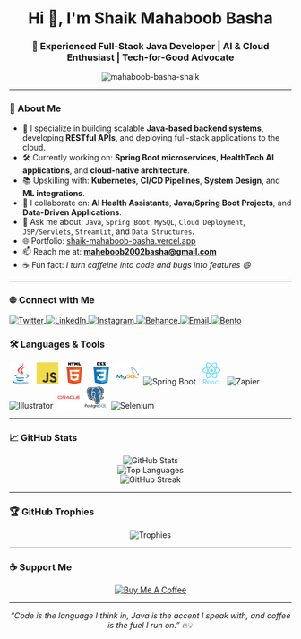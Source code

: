 <h1 align="center">Hi 👋, I'm Shaik Mahaboob Basha</h1>
<h3 align="center">🚀 Experienced Full-Stack Java Developer | AI & Cloud Enthusiast | Tech-for-Good Advocate</h3>

<p align="center">
  <img src="https://komarev.com/ghpvc/?username=mahaboob-basha-shaik&label=Profile%20views&color=0e75b6&style=flat" alt="mahaboob-basha-shaik" />
</p>

---

### 🚀 About Me

* 💼 I specialize in building scalable **Java-based backend systems**, developing **RESTful APIs**, and deploying full-stack applications to the cloud.
* 🛠️ Currently working on: **Spring Boot microservices**, **HealthTech AI applications**, and **cloud-native architecture**.
* 📚 Upskilling with: **Kubernetes**, **CI/CD Pipelines**, **System Design**, and **ML integrations**.
* 🤝 I collaborate on: **AI Health Assistants**, **Java/Spring Boot Projects**, and **Data-Driven Applications**.
* 💬 Ask me about: `Java`, `Spring Boot`, `MySQL`, `Cloud Deployment`, `JSP/Servlets`, `Streamlit`, and `Data Structures`.
* 🌐 Portfolio: [shaik-mahaboob-basha.vercel.app](https://shaik-mahaboob-basha.vercel.app)
* 📫 Reach me at: **[maheboob2002basha@gmail.com](mailto:maheboob2002basha@gmail.com)**
* ☕ Fun fact: *I turn caffeine into code and bugs into features 😄*

---

### 🌐 Connect with Me

<p align="left">
  <a href="https://twitter.com/maheboo98692378" target="blank">
    <img align="center" src="https://raw.githubusercontent.com/rahuldkjain/github-profile-readme-generator/master/src/images/icons/Social/twitter.svg" alt="Twitter" height="30" width="40" />
  </a>
  <a href="https://www.linkedin.com/in/mahaboob-shaik-991380239/" target="blank">
    <img align="center" src="https://raw.githubusercontent.com/rahuldkjain/github-profile-readme-generator/master/src/images/icons/Social/linked-in-alt.svg" alt="LinkedIn" height="30" width="40" />
  </a>
  <a href="https://www.instagram.com/your_instagram_username/" target="blank">
    <img align="center" src="https://raw.githubusercontent.com/rahuldkjain/github-profile-readme-generator/master/src/images/icons/Social/instagram.svg" alt="Instagram" height="30" width="40" />
  </a>
  <a href="https://www.behance.net/maheboobbasha1" target="blank">
    <img align="center" src="https://raw.githubusercontent.com/rahuldkjain/github-profile-readme-generator/master/src/images/icons/Social/behance.svg" alt="Behance" height="30" width="40" />
  </a>
  <a href="mailto:shaikmahaboob123@gmail.com" target="blank">
    <img align="center" src="https://upload.wikimedia.org/wikipedia/commons/4/4e/Gmail_Icon.png" alt="Email" height="30" width="40" />
  </a>
  <a href="https://bento.me/shaik-mahaboob-basha" target="blank">
    <img align="center" src="https://avatars.githubusercontent.com/u/102963097?s=200&v=4" alt="Bento" height="30" width="40" />
  </a>
</p>




### 🛠️ Languages & Tools

<p align="left">
  <img src="https://raw.githubusercontent.com/devicons/devicon/master/icons/java/java-original.svg" alt="Java" width="40" height="40"/>&nbsp;
  <img src="https://raw.githubusercontent.com/devicons/devicon/master/icons/javascript/javascript-original.svg" alt="JavaScript" width="40" height="40"/>&nbsp;
  <img src="https://raw.githubusercontent.com/devicons/devicon/master/icons/html5/html5-original-wordmark.svg" alt="HTML" width="40" height="40"/>&nbsp;
  <img src="https://raw.githubusercontent.com/devicons/devicon/master/icons/css3/css3-original-wordmark.svg" alt="CSS" width="40" height="40"/>&nbsp;
  <img src="https://raw.githubusercontent.com/devicons/devicon/master/icons/mysql/mysql-original-wordmark.svg" alt="MySQL" width="40" height="40"/>&nbsp;
  <img src="https://www.vectorlogo.zone/logos/springio/springio-icon.svg" alt="Spring Boot" width="40" height="40"/>&nbsp;
  <img src="https://raw.githubusercontent.com/devicons/devicon/master/icons/react/react-original-wordmark.svg" alt="React" width="40" height="40"/>&nbsp;
  <img src="https://www.vectorlogo.zone/logos/zapier/zapier-icon.svg" alt="Zapier" width="40" height="40"/>&nbsp;
  <img src="https://www.vectorlogo.zone/logos/adobe_illustrator/adobe_illustrator-icon.svg" alt="Illustrator" width="40" height="40"/>&nbsp;
  <img src="https://raw.githubusercontent.com/devicons/devicon/master/icons/oracle/oracle-original.svg" alt="Oracle DB" width="40" height="40"/>&nbsp;
  <img src="https://raw.githubusercontent.com/devicons/devicon/master/icons/postgresql/postgresql-original-wordmark.svg" alt="PostgreSQL" width="40" height="40"/>&nbsp;
  <img src="https://raw.githubusercontent.com/detain/svg-logos/780f25886640cef088af994181646db2f6b1a3f8/svg/selenium-logo.svg" alt="Selenium" width="40" height="40"/>
</p>

---

### 📈 GitHub Stats

<p align="center">
  <img src="https://github-readme-stats.vercel.app/api?username=mahaboob-basha-shaik&show_icons=true&theme=radical" alt="GitHub Stats"/>
  <br/>
  <img src="https://github-readme-stats.vercel.app/api/top-langs?username=mahaboob-basha-shaik&layout=compact&theme=radical" alt="Top Languages"/>
  <br/>
  <img src="https://github-readme-streak-stats.herokuapp.com/?user=mahaboob-basha-shaik&theme=radical" alt="GitHub Streak"/>
</p>

---

### 🏆 GitHub Trophies

<p align="center">
  <img src="https://github-profile-trophy.vercel.app/?username=mahaboob-basha-shaik&theme=darkhub" alt="Trophies"/>
</p>

---

### ☕ Support Me

<p align="center">
  <a href="https://buymeacoffee.com/maheboob20v" target="_blank">
    <img src="https://cdn.buymeacoffee.com/buttons/v2/default-yellow.png" height="50" width="210" alt="Buy Me A Coffee"/>
  </a>
</p>

---

<p align="center">
  <em>“Code is the language I think in, Java is the accent I speak with, and coffee is the fuel I run on.”</em> 🔥💡
</p>
